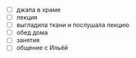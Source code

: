 - [ ] джапа в храме
- [ ] лекция
- [ ] выгладила ткани и послушала лекцию
- [ ] обед дома
- [ ] занятия
- [ ] общение с Ильёй 